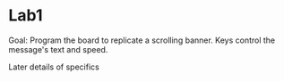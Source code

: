 # Lab1

Goal: Program the board to replicate a scrolling banner.
Keys control the message's text and speed.

Later details of specifics
